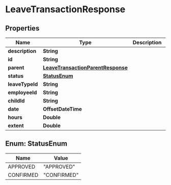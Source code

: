 

# LeaveTransactionResponse


## Properties

| Name | Type | Description | Notes |
|------------ | ------------- | ------------- | -------------|
|**description** | **String** |  |  |
|**id** | **String** |  |  |
|**parent** | [**LeaveTransactionParentResponse**](LeaveTransactionParentResponse.md) |  |  |
|**status** | [**StatusEnum**](#StatusEnum) |  |  |
|**leaveTypeId** | **String** |  |  |
|**employeeId** | **String** |  |  |
|**childId** | **String** |  |  |
|**date** | **OffsetDateTime** |  |  |
|**hours** | **Double** |  |  |
|**extent** | **Double** |  |  |



## Enum: StatusEnum

| Name | Value |
|---- | -----|
| APPROVED | &quot;APPROVED&quot; |
| CONFIRMED | &quot;CONFIRMED&quot; |




